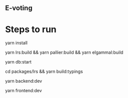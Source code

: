## E-voting 

# Steps to run 

yarn install

yarn lrs:build && yarn pallier:build && yarn elgammal:build

yarn db:start

cd packages/lrs && yarn build:typings 

yarn backend:dev
 
yarn frontend:dev


